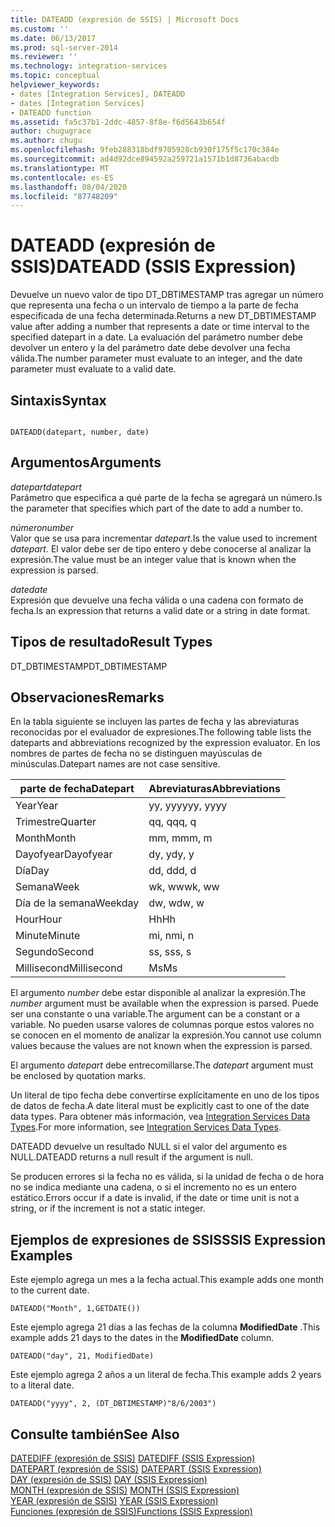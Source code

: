 ```yaml
---
title: DATEADD (expresión de SSIS) | Microsoft Docs
ms.custom: ''
ms.date: 06/13/2017
ms.prod: sql-server-2014
ms.reviewer: ''
ms.technology: integration-services
ms.topic: conceptual
helpviewer_keywords:
- dates [Integration Services], DATEADD
- dates [Integration Services]
- DATEADD function
ms.assetid: fa5c37b1-2ddc-4857-8f8e-f6d5643b654f
author: chugugrace
ms.author: chugu
ms.openlocfilehash: 9feb288318bdf9705928cb930f175f5c170c384e
ms.sourcegitcommit: ad4d92dce894592a259721a1571b1d8736abacdb
ms.translationtype: MT
ms.contentlocale: es-ES
ms.lasthandoff: 08/04/2020
ms.locfileid: "87748209"
---
```

# <a name="dateadd-ssis-expression"></a><span data-ttu-id="6030f-102">DATEADD (expresión de SSIS)</span><span class="sxs-lookup"><span data-stu-id="6030f-102">DATEADD (SSIS Expression)</span></span>
  <span data-ttu-id="6030f-103">Devuelve un nuevo valor de tipo DT_DBTIMESTAMP tras agregar un número que representa una fecha o un intervalo de tiempo a la parte de fecha especificada de una fecha determinada.</span><span class="sxs-lookup"><span data-stu-id="6030f-103">Returns a new DT_DBTIMESTAMP value after adding a number that represents a date or time interval to the specified datepart in a date.</span></span> <span data-ttu-id="6030f-104">La evaluación del parámetro number debe devolver un entero y la del parámetro date debe devolver una fecha válida.</span><span class="sxs-lookup"><span data-stu-id="6030f-104">The number parameter must evaluate to an integer, and the date parameter must evaluate to a valid date.</span></span>  
  
## <a name="syntax"></a><span data-ttu-id="6030f-105">Sintaxis</span><span class="sxs-lookup"><span data-stu-id="6030f-105">Syntax</span></span>  
  
```  
  
DATEADD(datepart, number, date)  
```  
  
## <a name="arguments"></a><span data-ttu-id="6030f-106">Argumentos</span><span class="sxs-lookup"><span data-stu-id="6030f-106">Arguments</span></span>  
 <span data-ttu-id="6030f-107">*datepart*</span><span class="sxs-lookup"><span data-stu-id="6030f-107">*datepart*</span></span>  
 <span data-ttu-id="6030f-108">Parámetro que especifica a qué parte de la fecha se agregará un número.</span><span class="sxs-lookup"><span data-stu-id="6030f-108">Is the parameter that specifies which part of the date to add a number to.</span></span>  
  
 <span data-ttu-id="6030f-109">*número*</span><span class="sxs-lookup"><span data-stu-id="6030f-109">*number*</span></span>  
 <span data-ttu-id="6030f-110">Valor que se usa para incrementar *datepart*.</span><span class="sxs-lookup"><span data-stu-id="6030f-110">Is the value used to increment *datepart*.</span></span> <span data-ttu-id="6030f-111">El valor debe ser de tipo entero y debe conocerse al analizar la expresión.</span><span class="sxs-lookup"><span data-stu-id="6030f-111">The value must be an integer value that is known when the expression is parsed.</span></span>  
  
 <span data-ttu-id="6030f-112">*date*</span><span class="sxs-lookup"><span data-stu-id="6030f-112">*date*</span></span>  
 <span data-ttu-id="6030f-113">Expresión que devuelve una fecha válida o una cadena con formato de fecha.</span><span class="sxs-lookup"><span data-stu-id="6030f-113">Is an expression that returns a valid date or a string in date format.</span></span>  
  
## <a name="result-types"></a><span data-ttu-id="6030f-114">Tipos de resultado</span><span class="sxs-lookup"><span data-stu-id="6030f-114">Result Types</span></span>  
 <span data-ttu-id="6030f-115">DT_DBTIMESTAMP</span><span class="sxs-lookup"><span data-stu-id="6030f-115">DT_DBTIMESTAMP</span></span>  
  
## <a name="remarks"></a><span data-ttu-id="6030f-116">Observaciones</span><span class="sxs-lookup"><span data-stu-id="6030f-116">Remarks</span></span>  
 <span data-ttu-id="6030f-117">En la tabla siguiente se incluyen las partes de fecha y las abreviaturas reconocidas por el evaluador de expresiones.</span><span class="sxs-lookup"><span data-stu-id="6030f-117">The following table lists the dateparts and abbreviations recognized by the expression evaluator.</span></span> <span data-ttu-id="6030f-118">En los nombres de partes de fecha no se distinguen mayúsculas de minúsculas.</span><span class="sxs-lookup"><span data-stu-id="6030f-118">Datepart names are not case sensitive.</span></span>  
  
|<span data-ttu-id="6030f-119">parte de fecha</span><span class="sxs-lookup"><span data-stu-id="6030f-119">Datepart</span></span>|<span data-ttu-id="6030f-120">Abreviaturas</span><span class="sxs-lookup"><span data-stu-id="6030f-120">Abbreviations</span></span>|  
|--------------|-------------------|  
|<span data-ttu-id="6030f-121">Year</span><span class="sxs-lookup"><span data-stu-id="6030f-121">Year</span></span>|<span data-ttu-id="6030f-122">yy, yyyy</span><span class="sxs-lookup"><span data-stu-id="6030f-122">yy, yyyy</span></span>|  
|<span data-ttu-id="6030f-123">Trimestre</span><span class="sxs-lookup"><span data-stu-id="6030f-123">Quarter</span></span>|<span data-ttu-id="6030f-124">qq, q</span><span class="sxs-lookup"><span data-stu-id="6030f-124">qq, q</span></span>|  
|<span data-ttu-id="6030f-125">Month</span><span class="sxs-lookup"><span data-stu-id="6030f-125">Month</span></span>|<span data-ttu-id="6030f-126">mm, m</span><span class="sxs-lookup"><span data-stu-id="6030f-126">mm, m</span></span>|  
|<span data-ttu-id="6030f-127">Dayofyear</span><span class="sxs-lookup"><span data-stu-id="6030f-127">Dayofyear</span></span>|<span data-ttu-id="6030f-128">dy, y</span><span class="sxs-lookup"><span data-stu-id="6030f-128">dy, y</span></span>|  
|<span data-ttu-id="6030f-129">Día</span><span class="sxs-lookup"><span data-stu-id="6030f-129">Day</span></span>|<span data-ttu-id="6030f-130">dd, d</span><span class="sxs-lookup"><span data-stu-id="6030f-130">dd, d</span></span>|  
|<span data-ttu-id="6030f-131">Semana</span><span class="sxs-lookup"><span data-stu-id="6030f-131">Week</span></span>|<span data-ttu-id="6030f-132">wk, ww</span><span class="sxs-lookup"><span data-stu-id="6030f-132">wk, ww</span></span>|  
|<span data-ttu-id="6030f-133">Día de la semana</span><span class="sxs-lookup"><span data-stu-id="6030f-133">Weekday</span></span>|<span data-ttu-id="6030f-134">dw, w</span><span class="sxs-lookup"><span data-stu-id="6030f-134">dw, w</span></span>|  
|<span data-ttu-id="6030f-135">Hour</span><span class="sxs-lookup"><span data-stu-id="6030f-135">Hour</span></span>|<span data-ttu-id="6030f-136">Hh</span><span class="sxs-lookup"><span data-stu-id="6030f-136">Hh</span></span>|  
|<span data-ttu-id="6030f-137">Minute</span><span class="sxs-lookup"><span data-stu-id="6030f-137">Minute</span></span>|<span data-ttu-id="6030f-138">mi, n</span><span class="sxs-lookup"><span data-stu-id="6030f-138">mi, n</span></span>|  
|<span data-ttu-id="6030f-139">Segundo</span><span class="sxs-lookup"><span data-stu-id="6030f-139">Second</span></span>|<span data-ttu-id="6030f-140">ss, s</span><span class="sxs-lookup"><span data-stu-id="6030f-140">ss, s</span></span>|  
|<span data-ttu-id="6030f-141">Millisecond</span><span class="sxs-lookup"><span data-stu-id="6030f-141">Millisecond</span></span>|<span data-ttu-id="6030f-142">Ms</span><span class="sxs-lookup"><span data-stu-id="6030f-142">Ms</span></span>|  
  
 <span data-ttu-id="6030f-143">El argumento *number* debe estar disponible al analizar la expresión.</span><span class="sxs-lookup"><span data-stu-id="6030f-143">The *number* argument must be available when the expression is parsed.</span></span> <span data-ttu-id="6030f-144">Puede ser una constante o una variable.</span><span class="sxs-lookup"><span data-stu-id="6030f-144">The argument can be a constant or a variable.</span></span> <span data-ttu-id="6030f-145">No pueden usarse valores de columnas porque estos valores no se conocen en el momento de analizar la expresión.</span><span class="sxs-lookup"><span data-stu-id="6030f-145">You cannot use column values because the values are not known when the expression is parsed.</span></span>  
  
 <span data-ttu-id="6030f-146">El argumento *datepart* debe entrecomillarse.</span><span class="sxs-lookup"><span data-stu-id="6030f-146">The *datepart* argument must be enclosed by quotation marks.</span></span>  
  
 <span data-ttu-id="6030f-147">Un literal de tipo fecha debe convertirse explícitamente en uno de los tipos de datos de fecha.</span><span class="sxs-lookup"><span data-stu-id="6030f-147">A date literal must be explicitly cast to one of the date data types.</span></span> <span data-ttu-id="6030f-148">Para obtener más información, vea [Integration Services Data Types](../data-flow/integration-services-data-types.md).</span><span class="sxs-lookup"><span data-stu-id="6030f-148">For more information, see [Integration Services Data Types](../data-flow/integration-services-data-types.md).</span></span>  
  
 <span data-ttu-id="6030f-149">DATEADD devuelve un resultado NULL si el valor del argumento es NULL.</span><span class="sxs-lookup"><span data-stu-id="6030f-149">DATEADD returns a null result if the argument is null.</span></span>  
  
 <span data-ttu-id="6030f-150">Se producen errores si la fecha no es válida, si la unidad de fecha o de hora no se indica mediante una cadena, o si el incremento no es un entero estático.</span><span class="sxs-lookup"><span data-stu-id="6030f-150">Errors occur if a date is invalid, if the date or time unit is not a string, or if the increment is not a static integer.</span></span>  
  
## <a name="ssis-expression-examples"></a><span data-ttu-id="6030f-151">Ejemplos de expresiones de SSIS</span><span class="sxs-lookup"><span data-stu-id="6030f-151">SSIS Expression Examples</span></span>  
 <span data-ttu-id="6030f-152">Este ejemplo agrega un mes a la fecha actual.</span><span class="sxs-lookup"><span data-stu-id="6030f-152">This example adds one month to the current date.</span></span>  
  
```  
DATEADD("Month", 1,GETDATE())  
```  
  
 <span data-ttu-id="6030f-153">Este ejemplo agrega 21 días a las fechas de la columna **ModifiedDate** .</span><span class="sxs-lookup"><span data-stu-id="6030f-153">This example adds 21 days to the dates in the **ModifiedDate** column.</span></span>  
  
```  
DATEADD("day", 21, ModifiedDate)  
```  
  
 <span data-ttu-id="6030f-154">Este ejemplo agrega 2 años a un literal de fecha.</span><span class="sxs-lookup"><span data-stu-id="6030f-154">This example adds 2 years to a literal date.</span></span>  
  
```  
DATEADD("yyyy", 2, (DT_DBTIMESTAMP)"8/6/2003")  
```  
  
## <a name="see-also"></a><span data-ttu-id="6030f-155">Consulte también</span><span class="sxs-lookup"><span data-stu-id="6030f-155">See Also</span></span>  
 <span data-ttu-id="6030f-156">[DATEDIFF &#40;expresión de SSIS&#41;](datediff-ssis-expression.md) </span><span class="sxs-lookup"><span data-stu-id="6030f-156">[DATEDIFF &#40;SSIS Expression&#41;](datediff-ssis-expression.md) </span></span>  
 <span data-ttu-id="6030f-157">[DATEPART &#40;expresión de SSIS&#41;](datepart-ssis-expression.md) </span><span class="sxs-lookup"><span data-stu-id="6030f-157">[DATEPART &#40;SSIS Expression&#41;](datepart-ssis-expression.md) </span></span>  
 <span data-ttu-id="6030f-158">[DAY &#40;expresión de SSIS&#41;](day-ssis-expression.md) </span><span class="sxs-lookup"><span data-stu-id="6030f-158">[DAY &#40;SSIS Expression&#41;](day-ssis-expression.md) </span></span>  
 <span data-ttu-id="6030f-159">[MONTH &#40;expresión de SSIS&#41;](month-ssis-expression.md) </span><span class="sxs-lookup"><span data-stu-id="6030f-159">[MONTH &#40;SSIS Expression&#41;](month-ssis-expression.md) </span></span>  
 <span data-ttu-id="6030f-160">[YEAR &#40;expresión de SSIS&#41;](year-ssis-expression.md) </span><span class="sxs-lookup"><span data-stu-id="6030f-160">[YEAR &#40;SSIS Expression&#41;](year-ssis-expression.md) </span></span>  
 [<span data-ttu-id="6030f-161">Funciones &#40;expresión de SSIS&#41;</span><span class="sxs-lookup"><span data-stu-id="6030f-161">Functions &#40;SSIS Expression&#41;</span></span>](functions-ssis-expression.md)  
  
  
